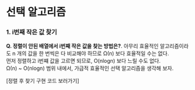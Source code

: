 # 선택 알고리즘  
### 1. i번째 작은 값 찾기  
**Q. 정렬이 안된 배열에서 i번째 작은 값을 찾는 방법은?**. 
아무리 효율적인 알고리즘이라도 n 개의 값을 한 번씩은 다 비교해야 하므로 Ω(n) 보다 효율적일 수는 없다.  
먼저 정렬하고 i번쨰 값을 고르면 되므로, O(nlogn) 보다 느릴 수도 없다.  
Ω(n) ~ O(nlogn) 범위 내에서, 가급적 효율적인 선택 알고리즘을 생각해 보자.  

[정렬 후 찾기 구현 코드 보러가기]